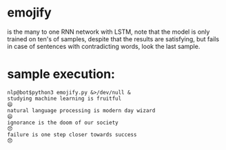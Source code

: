 # emojify
is the many to one RNN network with LSTM, note that the model is only trained on ten's of samples, despite that the results are satisfying, but fails in case of sentences with contradicting words, look the last sample.

# sample execution:

``` console
nlp@bot$python3 emojify.py &>/dev/null &
studying machine learning is fruitful
😄
natural language processing is modern day wizard
😄
ignorance is the doom of our society
😞
failure is one step closer towards success
😞
```
